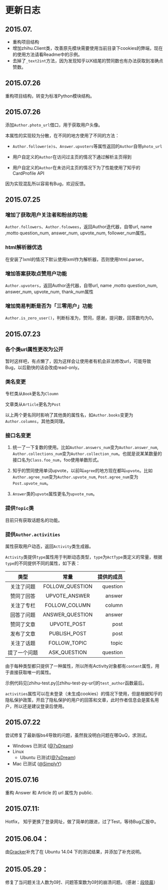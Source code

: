 # 更新日志

## 2015.07.

 - 重构项目结构
 - 增加zhihu.Client类，改善原先模块需要使用当前目录下cookies的弊端，现在的使用方法请看Readme中的示例。
 - 去掉了`_text2int`方法，因为发现知乎以K结尾的赞同数也有办法获取到准确点赞数。

## 2015.07.26

重构项目结构，转变为标准Python模块结构。

## 2015.07.26

添加`Author.photo_url`借口，用于获取用户头像。

本属性的实现较为分散，在不同的地方使用了不同的方法：

 - `Author.follower(e)s`、`Answer.upvoters`等属性返回的`Author`自带`photo_url`

 - 用户自定义的`Author`在访问过主页的情况下通过解析主页得到

 - 用户自定义的`Author`在未访问主页的情况下为了性能使用了知乎的CardProfile API

因为实现混乱所以容易有Bug，欢迎反馈。

## 2015.07.25

### 增加了获取用户关注者和粉丝的功能

`Author.followers`、`Author.folowees`，返回Author迭代器，自带url, name ,motto question_num, answer_num, upvote_num, follower_num属性。

### html解析器优选

在安装了lxml的情况下默认使用lxml作为解析器，否则使用html.parser。

### 增加答案获取点赞用户功能

`Author.upvoters`，返回Author迭代器，自带url, name ,motto question_num, answer_num, upvote_num, thank_num属性

### 增加简易判断是否为「三零用户」功能

`Author.is_zero_user()`，判断标准为，赞同，感谢，提问数，回答数均为0。

## 2015.07.23

### 各个类url属性更改为公开

暂时这样吧，有点懒了，因为这样会让使用者有机会非法修改url，可能导致Bug，以后勤快的话会改成read-only。

### 类名变更

专栏类从`Book`更名为`Cloumn`

文章类从`Article`更名为`Post`

以上两个更名同时影响了其他类的属性名，如`Author.books`变更为`Author.columns`，其他类同理。

### 接口名变更

1. 统一了一下复数的使用。比如`Author.answers_num`变为`Author.answer_num`, `Author.collections_num`变为`Author.collection_num`。也就是说某某数量的接口名为`Class.foo_num`，foo使用单数形式。

2. 知乎的赞同使用单词upvote，以前叫`agree`的地方现在都叫`upvote`。比如`Author.agree_num`变为`Author.upvote_num`, `Post.agree_num`变为`Post.upvote_num`。

3. `Answer`类的`upvote`属性更名为`upvote_num`。

### 提供`Topic`类

目前只有获取话题名的功能。

### 提供`Author.activities`

属性获取用户动态，返回`Activity`类生成器。

`Activity`类提供`type`属性用于判断动态类型，`type`为`ActType`类定义的常量，根据`type`的不同提供不同的属性，如下表：

|类型|常量|提供的成员|
|:--:|:--:|---------:|
|关注了问题|FOLLOW_QUESTION|question|
|赞同了回答|UPVOTE_ANSWER|answer|
|关注了专栏|FOLLOW_COLUMN|column|
|回答了问题|ANSWER_QUESTION|answer|
|赞同了文章|UPVOTE_POST|post|
|发布了文章|PUBLISH_POST|post|
|关注了话题|FOLLOW_TOPIC|topic|
|提了一个问题|ASK_QUESTION|question|

由于每种类型都只提供了一种属性，所以所有Activity对象都有`content`属性，用于直接获取唯一的属性。

示例代码见[zhihu-test.py][zhihu-test-py-url]的`test_author`函数最后。

`activities`属性可以在未登录（未生成cookies）的情况下使用，但是根据知乎的隐私保护政策，开启了隐私保护的用户的回答和文章，此时作者信息会是匿名用户，所以还是建议登录后使用。

## 2015.07.22

尝试修复了最新版bs4导致的问题，虽然我没明白问题在哪QuQ，求测试。

 - Windows 已测试 ([@7sDream][my-github-url])
 - Linux
    - Ubuntu 已测试([@7sDream][my-github-url])
 - Mac 已测试 ([@SimplyY][SimplyY-github-url])

## 2015.07.16

重构 Answer 和 Article 的 url 属性为 public.

## 2015.07.11:

Hotfix， 知乎更换了登录网址，做了简单的跟进，过了Test，等待Bug汇报中。

## 2015.06.04：

由[Gracker][gracker-github-url]补充了在 Ubuntu 14.04 下的测试结果，并添加了补充说明。

## 2015.05.29：

修复了当问题关注人数为0时、问题答案数为0时的崩溃问题。（感谢：[段晓晨][duan-xiao-chen-zhihu-url]）

[my-github-url]: https://github.com/7sDream
[duan-xiao-chen-zhihu-url]: http://www.zhihu.com/people/loveQt
[gracker-github-url]: https://github.com/Gracker
[SimplyY-github-url]: https://github.com/SimplyY
